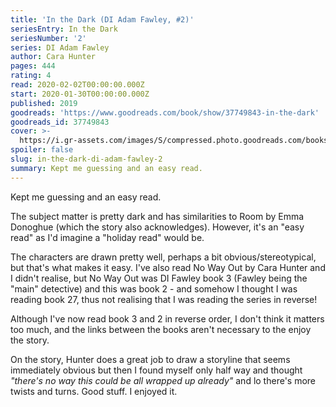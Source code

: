 ```yaml
---
title: 'In the Dark (DI Adam Fawley, #2)'
seriesEntry: In the Dark
seriesNumber: '2'
series: DI Adam Fawley
author: Cara Hunter
pages: 444
rating: 4
read: 2020-02-02T00:00:00.000Z
start: 2020-01-30T00:00:00.000Z
published: 2019
goodreads: 'https://www.goodreads.com/book/show/37749843-in-the-dark'
goodreads_id: 37749843
cover: >-
  https://i.gr-assets.com/images/S/compressed.photo.goodreads.com/books/1514385428l/37749843._SX315_.jpg
spoiler: false
slug: in-the-dark-di-adam-fawley-2
summary: Kept me guessing and an easy read.
---
```

Kept me guessing and an easy read.  
  
The subject matter is pretty dark and has similarities to Room by Emma Donoghue (which the story also acknowledges). However, it's an "easy read" as I'd imagine a "holiday read" would be.  
  
The characters are drawn pretty well, perhaps a bit obvious/stereotypical, but that's what makes it easy. I've also read No Way Out by Cara Hunter and I didn't realise, but No Way Out was DI Fawley book 3 (Fawley being the "main" detective) and this was book 2 - and somehow I thought I was reading book 27, thus not realising that I was reading the series in reverse!  
  
Although I've now read book 3 and 2 in reverse order, I don't think it matters too much, and the links between the books aren't necessary to the enjoy the story.  
  
On the story, Hunter does a great job to draw a storyline that seems immediately obvious but then I found myself only half way and thought _"there's no way this could be all wrapped up already"_ and lo there's more twists and turns. Good stuff. I enjoyed it.
